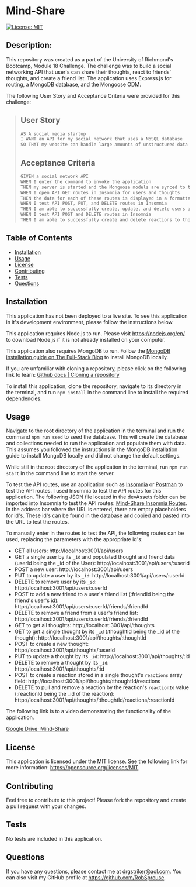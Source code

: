 # Mind-Share

[![License: MIT](https://img.shields.io/badge/License-MIT-yellow.svg)](https://opensource.org/licenses/MIT)

## Description:

This repository was created as a part of the University of Richmond's Bootcamp, Module 18 Challenge. The challenge was to build a social networking API that user's can share their thoughts, react to friends' thoughts, and create a friend list. The application uses Express.js for routing, a MongoDB database, and the Mongoose ODM.

The following User Story and Acceptance Criteria were provided for this challenge:

> ## User Story
>
> ```md
> AS A social media startup
> I WANT an API for my social network that uses a NoSQL database
> SO THAT my website can handle large amounts of unstructured data
> ```
>
> ## Acceptance Criteria
>
> ```md
> GIVEN a social network API
> WHEN I enter the command to invoke the application
> THEN my server is started and the Mongoose models are synced to the MongoDB database
> WHEN I open API GET routes in Insomnia for users and thoughts
> THEN the data for each of these routes is displayed in a formatted JSON
> WHEN I test API POST, PUT, and DELETE routes in Insomnia
> THEN I am able to successfully create, update, and delete users and thoughts in my database
> WHEN I test API POST and DELETE routes in Insomnia
> THEN I am able to successfully create and delete reactions to thoughts and add and remove friends to a user’s friend list
> ```

## Table of Contents

-    [Installation](#installation)
-    [Usage](#usage)
-    [License](#license)
-    [Contributing](#contributing)
-    [Tests](#tests)
-    [Questions](#questions)

## Installation

This application has not been deployed to a live site. To see this application in it's development environment, please follow the instructions below.

This application requires Node.js to run. Please visit https://nodejs.org/en/ to download Node.js if it is not already installed on your computer.

This application also requires MongoDB to run. Follow the [MongoDB installation guide on The Full-Stack Blog](https://coding-boot-camp.github.io/full-stack/mongodb/how-to-install-mongodb) to install MongoDB locally.

If you are unfamiliar with cloning a repository, please click on the following link to learn: [Github docs | Cloning a repository](https://docs.github.com/en/repositories/creating-and-managing-repositories/cloning-a-repository)

To install this application, clone the repository, navigate to its directory in the terminal, and run `npm install` in the command line to install the required dependencies.

## Usage

Navigate to the root directory of the application in the terminal and run the command `npm run seed` to seed the database. This will create the database and collections needed to run the application and populate them with data. This assumes you followed the instructions in the MongoDB installation guide to install MongoDB locally and did not change the default settings.

While still in the root directory of the application in the terminal, run `npm run start` in the command line to start the server.

To test the API routes, use an application such as [Insomnia](https://insomnia.rest/) or [Postman](https://www.postman.com/) to test the API routes. I used Insomnia to test the API routes for this application. The following JSON file located in the devAssets folder can be imported into Insomnia to test the API routes: [Mind-Share Insomnia Routes](devAssets/M18-Insomnia-Routes.json). In the address bar where the URL is entered, there are empty placeholders for id's. These id's can be found in the database and copied and pasted into the URL to test the routes.

To manually enter in the routes to test the API, the following routes can be used, replacing the parameters with the appropriate id's:

-    GET all users: http://localhost:3001/api/users
-    GET a single user by its `_id` and populated thought and friend data (userId being the \_id of the User): http://localhost:3001/api/users/:userId
-    POST a new user: http://localhost:3001/api/users
-    PUT to update a user by its `_id`: http://localhost:3001/api/users/:userId
-    DELETE to remove user by its `_id`: http://localhost:3001/api/users/:userId
-    POST to add a new friend to a user's friend list (:friendId being the friend's user's id): http://localhost:3001/api/users/:userId/friends/:friendId
-    DELETE to remove a friend from a user's friend list: http://localhost:3001/api/users/:userId/friends/:friendId
-    GET to get all thoughts: http://localhost:3001/api/thoughts
-    GET to get a single thought by its `_id` (:thoughtId being the \_id of the thought): http://localhost:3001/api/thoughts/:thoughtId
-    POST to create a new thought: http://localhost:3001/api/thoughts/:userId
-    PUT to update a thought by its `_id`: http://localhost:3001/api/thoughts/:id
-    DELETE to remove a thought by its `_id`: http://localhost:3001/api/thoughts/:id
-    POST to create a reaction stored in a single thought's `reactions` array field: http://localhost:3001/api/thoughts/:thoughtId/reactions
-    DELETE to pull and remove a reaction by the reaction's `reactionId` value (:reactionId being the \_id of the reaction): http://localhost:3001/api/thoughts/:thoughtId/reactions/:reactionId

The following link is to a video demonstrating the functionality of the application.

[Google Drive: Mind-Share](https://drive.google.com/file/d/1azk0-0NQw-fCIOj8ulguu_D-DXbatAtj/view?usp=sharing)

## License

This application is licensed under the MIT license. See the following link for more information: https://opensource.org/licenses/MIT

## Contributing

Feel free to contribute to this project! Please fork the repository and create a pull request with your changes.

## Tests

No tests are included in this application.

## Questions

If you have any questions, please contact me at drgstriker@aol.com. You can also visit my GitHub profile at https://github.com/RobSprouse.
